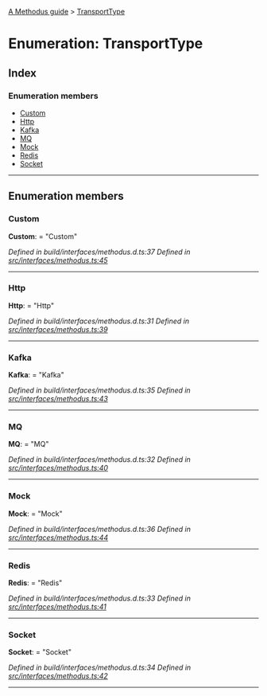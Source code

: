 [A Methodus guide](../README.md) > [TransportType](../enums/transporttype.md)

# Enumeration: TransportType

## Index

### Enumeration members

* [Custom](transporttype.md#custom)
* [Http](transporttype.md#http)
* [Kafka](transporttype.md#kafka)
* [MQ](transporttype.md#mq)
* [Mock](transporttype.md#mock)
* [Redis](transporttype.md#redis)
* [Socket](transporttype.md#socket)

---

## Enumeration members

<a id="custom"></a>

###  Custom

**Custom**:  = "Custom"

*Defined in build/interfaces/methodus.d.ts:37*
*Defined in [src/interfaces/methodus.ts:45](https://github.com/nodulusteam/methodus.dev/blob/9494017/src/interfaces/methodus.ts#L45)*

___
<a id="http"></a>

###  Http

**Http**:  = "Http"

*Defined in build/interfaces/methodus.d.ts:31*
*Defined in [src/interfaces/methodus.ts:39](https://github.com/nodulusteam/methodus.dev/blob/9494017/src/interfaces/methodus.ts#L39)*

___
<a id="kafka"></a>

###  Kafka

**Kafka**:  = "Kafka"

*Defined in build/interfaces/methodus.d.ts:35*
*Defined in [src/interfaces/methodus.ts:43](https://github.com/nodulusteam/methodus.dev/blob/9494017/src/interfaces/methodus.ts#L43)*

___
<a id="mq"></a>

###  MQ

**MQ**:  = "MQ"

*Defined in build/interfaces/methodus.d.ts:32*
*Defined in [src/interfaces/methodus.ts:40](https://github.com/nodulusteam/methodus.dev/blob/9494017/src/interfaces/methodus.ts#L40)*

___
<a id="mock"></a>

###  Mock

**Mock**:  = "Mock"

*Defined in build/interfaces/methodus.d.ts:36*
*Defined in [src/interfaces/methodus.ts:44](https://github.com/nodulusteam/methodus.dev/blob/9494017/src/interfaces/methodus.ts#L44)*

___
<a id="redis"></a>

###  Redis

**Redis**:  = "Redis"

*Defined in build/interfaces/methodus.d.ts:33*
*Defined in [src/interfaces/methodus.ts:41](https://github.com/nodulusteam/methodus.dev/blob/9494017/src/interfaces/methodus.ts#L41)*

___
<a id="socket"></a>

###  Socket

**Socket**:  = "Socket"

*Defined in build/interfaces/methodus.d.ts:34*
*Defined in [src/interfaces/methodus.ts:42](https://github.com/nodulusteam/methodus.dev/blob/9494017/src/interfaces/methodus.ts#L42)*

___

